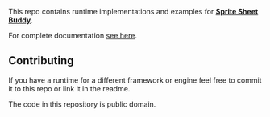 This repo contains runtime implementations and examples for [**Sprite Sheet Buddy**](https://davabase.itch.io/sprite-sheet-buddy).

For complete documentation [see here](https://davabase.net/docs/sprite-sheet-buddy).

## Contributing
If you have a runtime for a different framework or engine feel free to commit it to this repo or link it in the readme.

The code in this repository is public domain.